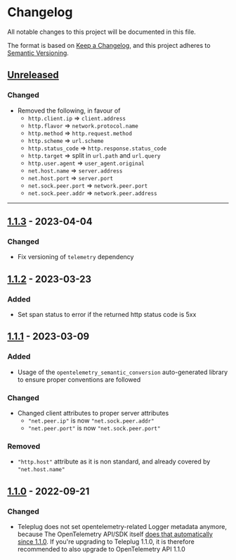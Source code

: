 # Changelog

All notable changes to this project will be documented in this file.

The format is based on [Keep a Changelog](https://keepachangelog.com/en/1.0.0/),
and this project adheres to
[Semantic Versioning](https://semver.org/spec/v2.0.0.html).

## [Unreleased]

### Changed

- Removed the following, in favour of
  - `http.client.ip` => `client.address`
  - `http.flavor` => `network.protocol.name`
  - `http.method` => `http.request.method`
  - `http.scheme` => `url.scheme`
  - `http.status_code` => `http.response.status_code`
  - `http.target` => split in `url.path` and `url.query`
  - `http.user.agent` => `user_agent.original`
  - `net.host.name` => `server.address`
  - `net.host.port` => `server.port`
  - `net.sock.peer.port` => `network.peer.port`
  - `net.sock.peer.addr` => `network.peer.address`

---

## [1.1.3] - 2023-04-04

### Changed

- Fix versioning of `telemetry` dependency

## [1.1.2] - 2023-03-23

### Added

- Set span status to error if the returned http status code is 5xx

## [1.1.1] - 2023-03-09

### Added

- Usage of the `opentelemetry_semantic_conversion` auto-generated library to
  ensure proper conventions are followed

### Changed

- Changed client attributes to proper server attributes
  - `"net.peer.ip"` is now `"net.sock.peer.addr"`
  - `"net.peer.port"` is now `"net.sock.peer.port"`

### Removed

- `"http.host"` attribute as it is non standard, and already covered by
  `"net.host.name"`

## [1.1.0] - 2022-09-21

### Changed

- Teleplug does not set opentelemetry-related Logger metadata anymore, because
  The OpenTelemetry API/SDK itself
  [does that automatically since 1.1.0](https://github.com/open-telemetry/opentelemetry-erlang/pull/394).
  If you're upgrading to Teleplug 1.1.0, it is therefore recommended to also
  upgrade to OpenTelemetry API 1.1.0

[Unreleased]: https://github.com/primait/teleplug/compare/1.1.3...HEAD
[1.1.3]: https://github.com/primait/teleplug/compare/1.1.2...1.1.3
[1.1.2]: https://github.com/primait/teleplug/compare/1.1.1...1.1.2
[1.1.1]: https://github.com/primait/teleplug/compare/1.1.0...1.1.1
[1.1.0]: https://github.com/primait/teleplug/releases/tag/1.1.0
